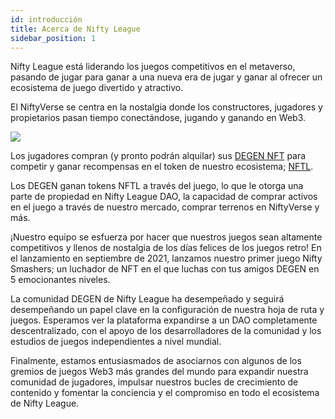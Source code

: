 ```yaml
---
id: introducción
title: Acerca de Nifty League
sidebar_position: 1
---
```


Nifty League está liderando los juegos competitivos en el metaverso, pasando de jugar para ganar a una nueva era de jugar y ganar al ofrecer un ecosistema de juego divertido y atractivo.

El NiftyVerse se centra en la nostalgia donde los constructores, jugadores y propietarios pasan tiempo conectándose, jugando y ganando en Web3.

![](/img/story.gif)

Los jugadores compran (y pronto podrán alquilar) sus [DEGEN NFT](https://opensea.io/collection/niftydegen) para competir y ganar recompensas en el token de nuestro ecosistema; [NFTL](https://www.coingecko.com/en/coins/nifty-league).

Los DEGEN ganan tokens NFTL a través del juego, lo que le otorga una parte de propiedad en Nifty League DAO, la capacidad de comprar activos en el juego a través de nuestro mercado, comprar terrenos en NiftyVerse y más.

¡Nuestro equipo se esfuerza por hacer que nuestros juegos sean altamente competitivos y llenos de nostalgia de los días felices de los juegos retro! En el lanzamiento en septiembre de 2021, lanzamos nuestro primer juego Nifty Smashers; un luchador de NFT en el que luchas con tus amigos DEGEN en 5 emocionantes niveles.

La comunidad DEGEN de Nifty League ha desempeñado y seguirá desempeñando un papel clave en la configuración de nuestra hoja de ruta y juegos. Esperamos ver la plataforma expandirse a un DAO completamente descentralizado, con el apoyo de los desarrolladores de la comunidad y los estudios de juegos independientes a nivel mundial.

Finalmente, estamos entusiasmados de asociarnos con algunos de los gremios de juegos Web3 más grandes del mundo para expandir nuestra comunidad de jugadores, impulsar nuestros bucles de crecimiento de contenido y fomentar la conciencia y el compromiso en todo el ecosistema de Nifty League.
